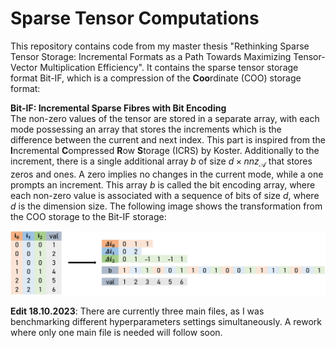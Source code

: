 # Sparse Tensor Computations

This repository contains code from my master thesis "Rethinking Sparse Tensor Storage: Incremental Formats as a Path Towards Maximizing Tensor-Vector Multiplication Efficiency". 
It contains the sparse tensor storage format Bit-IF, which is a compression of the **Coo**rdinate (COO) storage format:

**Bit-IF: Incremental Sparse Fibres with Bit Encoding**<br />
The non-zero values of the tensor are stored in a separate array, with each mode possessing an array that stores the increments which is the difference between the current and next index. This part is inspired from the **I**ncremental **C**ompressed **R**ow **S**torage (ICRS) by Koster. 
Additionally to the increment, there is a single additional array $b$ of size $d \times nnz_{\mathcal{A}}$ that stores zeros and ones. A zero implies no changes in the current mode, while a one prompts an increment. This array $b$ is called the bit encoding array, where each non-zero value is associated with a sequence of bits of size $d$, where $d$ is the dimension size. The following image shows the transformation from the COO storage to the Bit-IF storage:

![alt text](https://github.com/xniuuu/SparseTensorComputations/blob/main/bitif.png)

**Edit 18.10.2023**: There are currently three main files, as I was benchmarking different hyperparameters settings simultaneously. A rework where only one main file is needed will follow soon.

